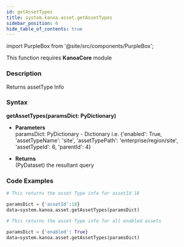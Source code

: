 ```yaml
---
id: getAssetTypes
title: system.kanoa.asset.getAssetTypes
sidebar_position: 6
hide_table_of_contents: true
---
```

import PurpleBox from '@site/src/components/PurpleBox';

<PurpleBox>This function requires <b>KanoaCore</b> module</PurpleBox>


### Description
Returns assetType Info 

### Syntax
**getAssetTypes(paramsDict: PyDictionary)**

- **Parameters**  
    paramsDict: PyDictionary - Dictionary i.e. {'enabled': True, 'assetTypeName': 'site', 'assetTypePath': 'enterprise/region/site', 'assetTypeId': 6, 'parentId': 4}

- **Returns**  
    (PyDataset) the resultant query

### Code Examples

```py
# This returns the asset Type info for assetId 18

paramsDict = {'assetId':18}
data=system.kanoa.asset.getAssetTypes(paramsDict)

```

```py
# This returns the asset Type info for all enabled assets

paramsDict = {'enabled': True}
data=system.kanoa.asset.getAssetTypes(paramsDict)
```
